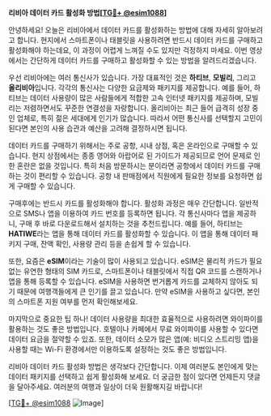 **리비아 데이터 카드 활성화 방법[[TG💪+ @esim1088](https://t.me/s/esim1088)]**

안녕하세요! 오늘은 리비아에서 데이터 카드를 활성화하는 방법에 대해 자세히 알아보려고 합니다. 현지에서 스마트폰이나 태블릿을 사용하려면 반드시 데이터 카드를 구매하고 활성화해야 하는데요, 이 과정이 어렵게 느껴질 수도 있지만 걱정하지 마세요. 이번 영상에서는 간단하게 데이터 카드를 구매하고 활성화할 수 있는 방법을 알려드리겠습니다.

우선 리비아에는 여러 통신사가 있습니다. 가장 대표적인 것은 **하티브**, **모빌리**, 그리고 **올리비아**입니다. 각각의 통신사는 다양한 요금제와 패키지를 제공합니다. 예를 들어, 하티브는 데이터 사용량이 많은 사람들에게 적합한 고속 인터넷 패키지를 제공하며, 모빌리는 저렴하면서도 꾸준한 연결성을 자랑합니다. 올리비아는 최근 들어 급격히 성장 중인 업체로, 특히 젊은 세대에게 인기가 많습니다. 따라서 어떤 통신사를 선택할지 고민이 된다면 본인의 사용 습관과 예산을 고려해 결정하시면 됩니다.

데이터 카드를 구매하기 위해서는 주로 공항, 시내 상점, 혹은 온라인으로 구매할 수 있습니다. 현지 상점에서는 종종 영어와 아랍어로 된 가이드가 제공되므로 언어 문제로 인한 혼란은 없을 것입니다. 특히 처음 방문하시는 분이라면 공항에서 데이터 카드를 구매하는 것이 편리할 수 있습니다. 공항 내 판매점에서 직원에게 필요한 정보를 요청하면 쉽게 구매할 수 있습니다.

구매후에는 반드시 카드를 활성화해야 합니다. 활성화 과정은 매우 간단합니다. 일반적으로 SMS나 앱을 이용하여 카드 번호를 등록하면 됩니다. 각 통신사마다 앱을 제공하니, 구매 후 바로 다운로드해서 설치하는 것을 추천드립니다. 예를 들어, 하티브는 **HATIWE**라는 앱을 통해 데이터 카드를 활성화할 수 있습니다. 이 앱을 통해 데이터 패키지 구매, 잔액 확인, 사용량 관리 등을 손쉽게 할 수 있습니다.

또한, 요즘은 **eSIM**이라는 기술이 많이 사용되고 있습니다. eSIM은 물리적 카드가 필요 없는 유연한 형태의 SIM 카드로, 스마트폰이나 태블릿에서 직접 QR 코드를 스캔하거나 앱을 통해 등록할 수 있습니다. eSIM을 사용하면 번거롭게 카드를 교체하지 않아도 되기 때문에 여행객들에게 큰 인기를 끌고 있습니다. 만약 eSIM을 사용하고 싶다면, 본인의 스마트폰 지원 여부를 먼저 확인해보세요.

마지막으로 중요한 팁 하나! 데이터 사용량을 최대한 효율적으로 사용하려면 와이파이를 활용하는 것도 좋은 방법입니다. 호텔이나 카페에서 무료 와이파이를 사용할 수 있다면 데이터 요금을 절약할 수 있죠. 또한, 데이터 소모가 많은 앱(예: 비디오 스트리밍 앱)을 사용할 때는 Wi-Fi 환경에서만 이용하도록 설정하는 것도 좋은 방법입니다.

리비아 데이터 카드 활성화 방법은 생각보다 간단합니다. 이제 여러분도 본인에게 맞는 데이터 패키지를 선택하고 쉽게 활성화해 보세요. 더 궁금한 점이 있다면 언제든지 댓글을 달아주세요. 여러분의 여행과 일상이 더욱 원활해지길 바랍니다! 

[[TG💪+ @esim1088](https://t.me/s/esim1088) ![Image](https://i.postimg.cc/Y0z9fWf4/image.png)]